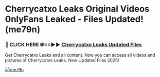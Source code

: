 # Cherrycatxo Leaks Original Videos 0nlyFans Leaked - Files Updated! (me79n)

<h3>🔴 CLICK HERE 🌐==►► <a href="https://tinyurl.com/3hn5wdd3" rel="nofollow">Cherrycatxo Leaks Updated Files</a></h3>

Get Cherrycatxo Leaks and all content. Now you can access all videos and pictures of Cherrycatxo Leaks. New Updated Files 2025!

[![me79n](https://i.imgur.com/4HnBqBT.gif)](https://tinyurl.com/3hn5wdd3)
